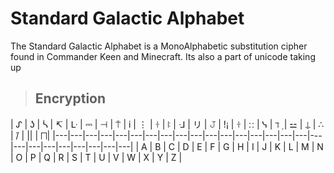 # Standard Galactic Alphabet

The Standard Galactic Alphabet is a MonoAlphabetic substitution cipher found in Commander Keen and Minecraft. Its also a part of unicode taking up 

> ## Encryption

| ᔑ | ʖ | ᓵ | ↸ | ᒷ | ⎓ | ⊣ | ⍑ | i | ⋮ | ꖌ | ꖎ | ᒲ | リ | 𝙹 | !¡ | ꖌ | ∷ | ᓭ | ℸ ̣ | ⚍ | ⍊ | ∴ |  ̇/ | || | ⨅| 
|---|---|---|---|---|---|---|---|---|---|---|---|---|---|---|---|---|---|---|---|---|---|---|---|---|---|
| A | B | C | D | E | F | G | H | I | J | K | L | M | N | O | P | Q | R | S | T | U | V | W | X | Y | Z |
